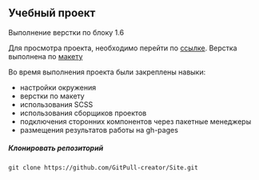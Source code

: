 ## Учебный проект

Выполнение верстки по блоку 1.6

Для просмотра проекта, необходимо перейти по [ссылке](https://gitpull-creator.github.io/CPS/).
Верстка выполнена по [макету](https://www.figma.com/file/xwf6DjV1pcVju9my3VNcXN/CPSdesign-for-practice)

Во время выполнения проекта были закреплены навыки:

- настройки окружения
- верстки по макету
- использования SCSS
- использования сборщиков проектов
- подключения сторонних компонентов через пакетные менеджеры
- размещения результатов работы на gh-pages

##### Клонировать репозиторий

```
git clone https://github.com/GitPull-creator/Site.git
```
